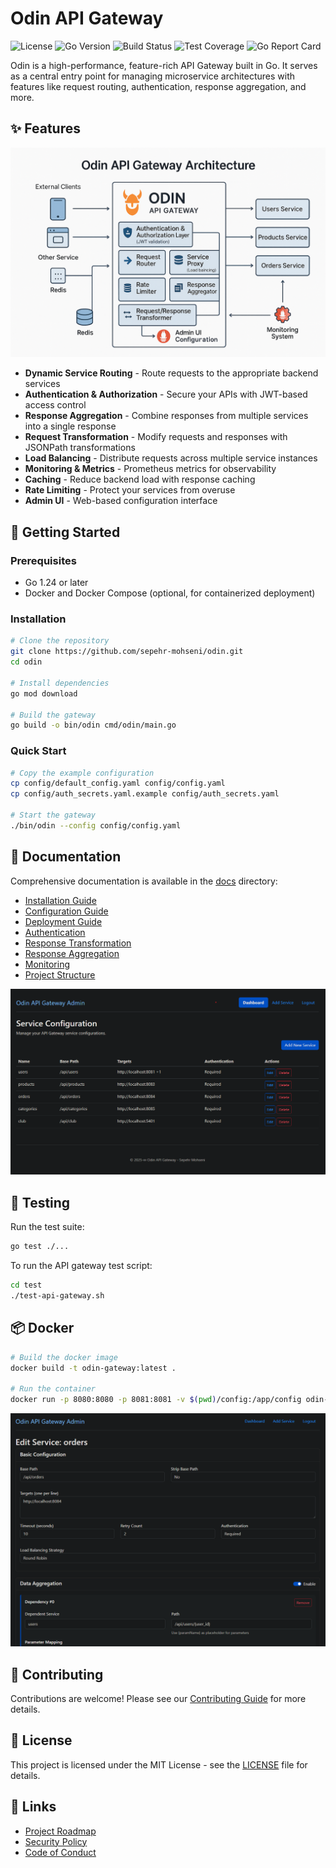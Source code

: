 # Odin API Gateway

![License](https://img.shields.io/badge/license-MIT-blue.svg)
![Go Version](https://img.shields.io/badge/go-1.21+-00ADD8.svg)
![Build Status](https://github.com/sepehr-mohseni/odin/workflows/CI/badge.svg)
![Test Coverage](https://codecov.io/gh/sepehr-mohseni/odin/branch/main/graph/badge.svg)
![Go Report Card](https://goreportcard.com/badge/github.com/sepehr-mohseni/odin)

Odin is a high-performance, feature-rich API Gateway built in Go. It serves as a central entry point for managing microservice architectures with features like request routing, authentication, response aggregation, and more.

## ✨ Features

![Architecture Overview](docs/images/odin-architecture.png)

- **Dynamic Service Routing** - Route requests to the appropriate backend services
- **Authentication & Authorization** - Secure your APIs with JWT-based access control
- **Response Aggregation** - Combine responses from multiple services into a single response
- **Request Transformation** - Modify requests and responses with JSONPath transformations
- **Load Balancing** - Distribute requests across multiple service instances
- **Monitoring & Metrics** - Prometheus metrics for observability
- **Caching** - Reduce backend load with response caching
- **Rate Limiting** - Protect your services from overuse
- **Admin UI** - Web-based configuration interface

## 🚀 Getting Started

### Prerequisites

- Go 1.24 or later
- Docker and Docker Compose (optional, for containerized deployment)

### Installation

```bash
# Clone the repository
git clone https://github.com/sepehr-mohseni/odin.git
cd odin

# Install dependencies
go mod download

# Build the gateway
go build -o bin/odin cmd/odin/main.go
```

### Quick Start

```bash
# Copy the example configuration
cp config/default_config.yaml config/config.yaml
cp config/auth_secrets.yaml.example config/auth_secrets.yaml

# Start the gateway
./bin/odin --config config/config.yaml
```

## 📖 Documentation

Comprehensive documentation is available in the [docs](./docs) directory:

- [Installation Guide](./docs/installation.md)
- [Configuration Guide](./docs/configuration.md)
- [Deployment Guide](./docs/deployment.md)
- [Authentication](./docs/auth.md)
- [Response Transformation](./docs/transformation.md)
- [Response Aggregation](./docs/aggregation.md)
- [Monitoring](./docs/monitoring.md)
- [Project Structure](./docs/project-structure.md)

![Admin Dashboard](docs/images/admin-dashboard.png)

## 🧪 Testing

Run the test suite:

```bash
go test ./...
```

To run the API gateway test script:

```bash
cd test
./test-api-gateway.sh
```

## 📦 Docker

```bash
# Build the docker image
docker build -t odin-gateway:latest .

# Run the container
docker run -p 8080:8080 -p 8081:8081 -v $(pwd)/config:/app/config odin-gateway:latest
```

![Service Configuration](docs/images/admin-service-config.png)

## 🤝 Contributing

Contributions are welcome! Please see our [Contributing Guide](./CONTRIBUTING.md) for more details.

## 📄 License

This project is licensed under the MIT License - see the [LICENSE](./LICENSE) file for details.

## 🔗 Links

- [Project Roadmap](./ROADMAP.md)
- [Security Policy](./SECURITY.md)
- [Code of Conduct](./CODE_OF_CONDUCT.md)
